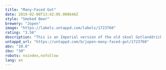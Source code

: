 ```yaml
---
title: "Many-Faced Got"
date: 2019-02-08T13:42:05.008646Z
style: "Smoked Beer"
brewery: "Jopen"
image: "https://labels.untappd.com/labels/1723760"
rating: "3.56"
description: "This is an Imperial version of the old skool Gotlanddricka. A farmhouse ale brewed traditionaly in Gotland. The beer contained Juniper (branches and berries), rye malt and smoked malt. This is an imperial version of 10%. "
untappd_url: "https://untappd.com/b/jopen-many-faced-got/1723760"
abv: "10.0"
ibu: "30"
robots: noindex,nofollow
lang: en
---
```

